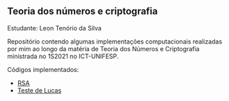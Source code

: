 ## Teoria dos números e criptografia

Estudante: Leon Tenório da Silva

Repositório contendo algumas implementações computacionais realizadas por mim ao longo da matéria de Teoria dos Números e Criptografia ministrada no 1S2021 no ICT-UNIFESP.

Códigos implementados:

- [RSA](rsa)
- [Teste de Lucas](lucas)
